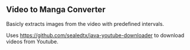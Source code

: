 ## Video to Manga Converter

Basicly extracts images from the video with predefined intervals.

Uses https://github.com/sealedtx/java-youtube-downloader to download videos from Youtube.